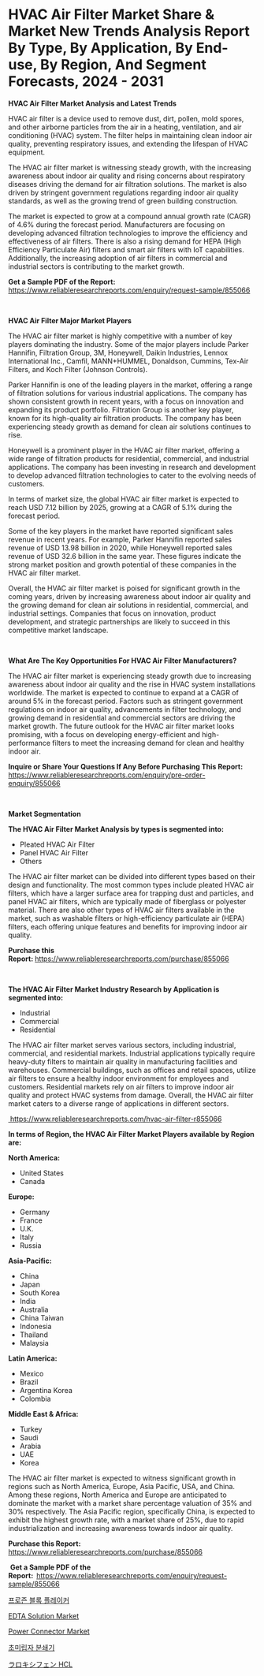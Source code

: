 <p><h1>HVAC Air Filter Market Share & Market New Trends Analysis Report By Type, By Application, By End-use, By Region, And Segment Forecasts, 2024 - 2031</h1></p><p><strong>HVAC Air Filter Market Analysis and Latest Trends</strong></p>
<p><p>HVAC air filter is a device used to remove dust, dirt, pollen, mold spores, and other airborne particles from the air in a heating, ventilation, and air conditioning (HVAC) system. The filter helps in maintaining clean indoor air quality, preventing respiratory issues, and extending the lifespan of HVAC equipment.</p><p>The HVAC air filter market is witnessing steady growth, with the increasing awareness about indoor air quality and rising concerns about respiratory diseases driving the demand for air filtration solutions. The market is also driven by stringent government regulations regarding indoor air quality standards, as well as the growing trend of green building construction.</p><p>The market is expected to grow at a compound annual growth rate (CAGR) of 4.6% during the forecast period. Manufacturers are focusing on developing advanced filtration technologies to improve the efficiency and effectiveness of air filters. There is also a rising demand for HEPA (High Efficiency Particulate Air) filters and smart air filters with IoT capabilities. Additionally, the increasing adoption of air filters in commercial and industrial sectors is contributing to the market growth.</p></p>
<p><strong>Get a Sample PDF of the Report:&nbsp;</strong> <a href="https://www.reliableresearchreports.com/enquiry/request-sample/855066">https://www.reliableresearchreports.com/enquiry/request-sample/855066</a></p>
<p>&nbsp;</p>
<p><strong>HVAC Air Filter Major Market Players</strong></p>
<p><p>The HVAC air filter market is highly competitive with a number of key players dominating the industry. Some of the major players include Parker Hannifin, Filtration Group, 3M, Honeywell, Daikin Industries, Lennox International Inc., Camfil, MANN+HUMMEL, Donaldson, Cummins, Tex-Air Filters, and Koch Filter (Johnson Controls). </p><p>Parker Hannifin is one of the leading players in the market, offering a range of filtration solutions for various industrial applications. The company has shown consistent growth in recent years, with a focus on innovation and expanding its product portfolio. Filtration Group is another key player, known for its high-quality air filtration products. The company has been experiencing steady growth as demand for clean air solutions continues to rise.</p><p>Honeywell is a prominent player in the HVAC air filter market, offering a wide range of filtration products for residential, commercial, and industrial applications. The company has been investing in research and development to develop advanced filtration technologies to cater to the evolving needs of customers. </p><p>In terms of market size, the global HVAC air filter market is expected to reach USD 7.12 billion by 2025, growing at a CAGR of 5.1% during the forecast period. </p><p>Some of the key players in the market have reported significant sales revenue in recent years. For example, Parker Hannifin reported sales revenue of USD 13.98 billion in 2020, while Honeywell reported sales revenue of USD 32.6 billion in the same year. These figures indicate the strong market position and growth potential of these companies in the HVAC air filter market. </p><p>Overall, the HVAC air filter market is poised for significant growth in the coming years, driven by increasing awareness about indoor air quality and the growing demand for clean air solutions in residential, commercial, and industrial settings. Companies that focus on innovation, product development, and strategic partnerships are likely to succeed in this competitive market landscape.</p></p>
<p>&nbsp;</p>
<p><strong>What Are The Key Opportunities For HVAC Air Filter Manufacturers?</strong></p>
<p><p>The HVAC air filter market is experiencing steady growth due to increasing awareness about indoor air quality and the rise in HVAC system installations worldwide. The market is expected to continue to expand at a CAGR of around 5% in the forecast period. Factors such as stringent government regulations on indoor air quality, advancements in filter technology, and growing demand in residential and commercial sectors are driving the market growth. The future outlook for the HVAC air filter market looks promising, with a focus on developing energy-efficient and high-performance filters to meet the increasing demand for clean and healthy indoor air.</p></p>
<p><strong>Inquire or Share Your Questions If Any Before Purchasing This Report:</strong> <a href="https://www.reliableresearchreports.com/enquiry/pre-order-enquiry/855066">https://www.reliableresearchreports.com/enquiry/pre-order-enquiry/855066</a></p>
<p>&nbsp;</p>
<p><strong>Market Segmentation</strong></p>
<p><strong>The HVAC Air Filter Market Analysis by types is segmented into:</strong></p>
<p><ul><li>Pleated HVAC Air Filter</li><li>Panel HVAC Air Filter</li><li>Others</li></ul></p>
<p><p>The HVAC air filter market can be divided into different types based on their design and functionality. The most common types include pleated HVAC air filters, which have a larger surface area for trapping dust and particles, and panel HVAC air filters, which are typically made of fiberglass or polyester material. There are also other types of HVAC air filters available in the market, such as washable filters or high-efficiency particulate air (HEPA) filters, each offering unique features and benefits for improving indoor air quality.</p></p>
<p><strong>Purchase this Report:&nbsp;</strong><a href="https://www.reliableresearchreports.com/purchase/855066">https://www.reliableresearchreports.com/purchase/855066</a></p>
<p>&nbsp;</p>
<p><strong>The HVAC Air Filter Market Industry Research by Application is segmented into:</strong></p>
<p><ul><li>Industrial</li><li>Commercial</li><li>Residential</li></ul></p>
<p><p>The HVAC air filter market serves various sectors, including industrial, commercial, and residential markets. Industrial applications typically require heavy-duty filters to maintain air quality in manufacturing facilities and warehouses. Commercial buildings, such as offices and retail spaces, utilize air filters to ensure a healthy indoor environment for employees and customers. Residential markets rely on air filters to improve indoor air quality and protect HVAC systems from damage. Overall, the HVAC air filter market caters to a diverse range of applications in different sectors.</p></p>
<p><a href="https://www.reliableresearchreports.com/hvac-air-filter-r855066">&nbsp;https://www.reliableresearchreports.com/hvac-air-filter-r855066</a></p>
<p><strong>In terms of Region, the HVAC Air Filter Market Players available by Region are:</strong></p>
<p>
    <p> <strong> North America: </strong>
        <ul>
            <li>United States</li>
            <li>Canada</li>
        </ul>
        </p> 
    <p> <strong> Europe: </strong>
        <ul>
            <li>Germany</li>
            <li>France</li>
            <li>U.K.</li>
            <li>Italy</li>
            <li>Russia</li>
        </ul>
        </p> 
    <p> <strong> Asia-Pacific: </strong>
        <ul>
            <li>China</li>
            <li>Japan</li>
            <li>South Korea</li>
            <li>India</li>
            <li>Australia</li>
            <li>China Taiwan</li>
            <li>Indonesia</li>
            <li>Thailand</li>
            <li>Malaysia</li>
        </ul>
        </p> 
    <p> <strong> Latin America: </strong>
        <ul>
            <li>Mexico</li>
            <li>Brazil</li>
            <li>Argentina Korea</li>
            <li>Colombia</li>
        </ul>
        </p> 
    <p> <strong> Middle East & Africa: </strong>
        <ul>
            <li>Turkey</li>
            <li>Saudi</li>
            <li>Arabia</li>
            <li>UAE</li>
            <li>Korea</li>
        </ul>
    </p>
    </p>
<p><p>The HVAC air filter market is expected to witness significant growth in regions such as North America, Europe, Asia Pacific, USA, and China. Among these regions, North America and Europe are anticipated to dominate the market with a market share percentage valuation of 35% and 30% respectively. The Asia Pacific region, specifically China, is expected to exhibit the highest growth rate, with a market share of 25%, due to rapid industrialization and increasing awareness towards indoor air quality.</p></p>
<p><strong>Purchase this Report: </strong><a href="https://www.reliableresearchreports.com/purchase/855066">https://www.reliableresearchreports.com/purchase/855066</a></p>
<p>&nbsp;<strong>Get a Sample PDF of the Report:&nbsp;&nbsp;</strong><a href="https://www.reliableresearchreports.com/enquiry/request-sample/855066">https://www.reliableresearchreports.com/enquiry/request-sample/855066</a></p>
<p><strong></strong></p>
<p><p><a href="https://github.com/vs10l4sfg5c/Market-Research-Report-List-1/blob/main/992408326150.md">프로즌 블록 플레이커</a></p><p><a href="https://issuu.com/reportprime-2/docs/edta-solution-market-size-2030.pptx">EDTA Solution Market</a></p><p><a href="https://github.com/Krish2023na/Market-Research-Report-List-4/blob/main/power-connector-market.md">Power Connector Market</a></p><p><a href="https://github.com/Skyleitney456456/Market-Research-Report-List-1/blob/main/742256226151.md">초미립자 분쇄기</a></p><p><a href="https://github.com/LeanneBruen2023/Market-Research-Report-List-1/blob/main/762663528607.md">ラロキシフェン HCL</a></p></p>